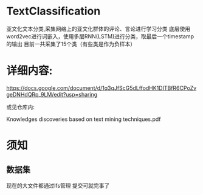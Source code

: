 # TextClassification
亚文化文本分类,采集网络上的亚文化群体的评论、言论进行学习分类 
底层使用word2vec进行词嵌入，使用多层RNN(LSTM)进行分类，取最后一个timestamp的输出
目前一共采集了15个类（有些类是作为负样本）

# 详细内容:
https://docs.google.com/document/d/1q3qJfScG5dLffodHK1DITBfR6CPoZvgeDNHdQRp_9LM/edit?usp=sharing

或见仓库内:

Knowledges discoveries based on text mining techniques.pdf

# 须知
## 数据集
现在的大文件都通过lfs管理 提交可就完事了

